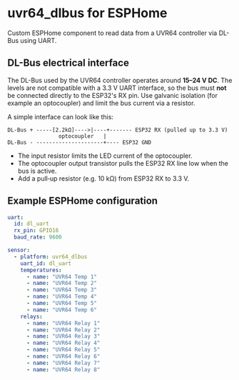 # uvr64_dlbus for ESPHome

Custom ESPHome component to read data from a UVR64 controller via DL-Bus using UART.

## DL-Bus electrical interface

The DL-Bus used by the UVR64 controller operates around **15–24 V DC**. The levels are not compatible with a 3.3 V UART interface, so the bus must **not** be connected directly to the ESP32's RX pin. Use galvanic isolation (for example an optocoupler) and limit the bus current via a resistor.

A simple interface can look like this:

```
DL-Bus + -----[2.2kΩ]---->|----+------- ESP32 RX (pulled up to 3.3 V)
                optocoupler   |
DL-Bus - ---------------------+---- ESP32 GND
```

* The input resistor limits the LED current of the optocoupler.
* The optocoupler output transistor pulls the ESP32 RX line low when the bus is active.
* Add a pull‑up resistor (e.g. 10 kΩ) from ESP32 RX to 3.3 V.

## Example ESPHome configuration

```yaml
uart:
  id: dl_uart
  rx_pin: GPIO16
  baud_rate: 9600

sensor:
  - platform: uvr64_dlbus
    uart_id: dl_uart
    temperatures:
      - name: "UVR64 Temp 1"
      - name: "UVR64 Temp 2"
      - name: "UVR64 Temp 3"
      - name: "UVR64 Temp 4"
      - name: "UVR64 Temp 5"
      - name: "UVR64 Temp 6"
    relays:
      - name: "UVR64 Relay 1"
      - name: "UVR64 Relay 2"
      - name: "UVR64 Relay 3"
      - name: "UVR64 Relay 4"
      - name: "UVR64 Relay 5"
      - name: "UVR64 Relay 6"
      - name: "UVR64 Relay 7"
      - name: "UVR64 Relay 8"
```
